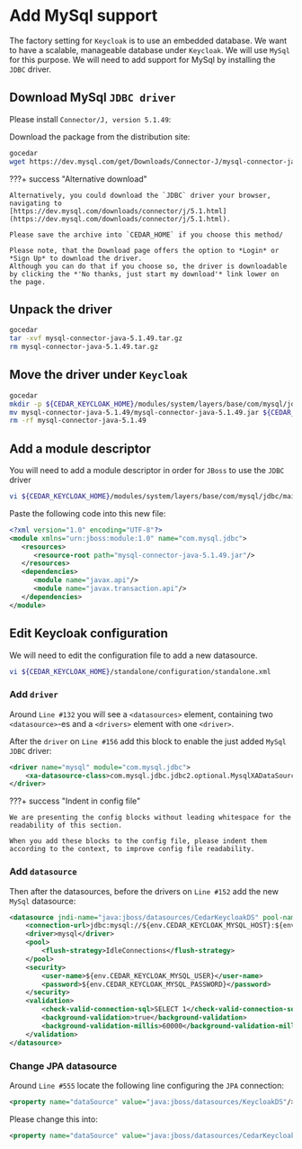 # Add MySql support

The factory setting for `Keycloak` is to use an embedded database.
We want to have a scalable, manageable database under `Keycloak`. 
We will use `MySql` for this purpose. We will need to add support for MySql by installing the `JDBC` driver. 

## Download MySql `JDBC driver`

Please install `Connector/J, version 5.1.49`:

Download the package from the distribution site:

```sh
gocedar
wget https://dev.mysql.com/get/Downloads/Connector-J/mysql-connector-java-5.1.49.tar.gz
```

???+ success "Alternative download"

    Alternatively, you could download the `JDBC` driver your browser, navigating to
    [https://dev.mysql.com/downloads/connector/j/5.1.html](https://dev.mysql.com/downloads/connector/j/5.1.html).
    
    Please save the archive into `CEDAR_HOME` if you choose this method/
    
    Please note, that the Download page offers the option to *Login* or *Sign Up* to download the driver.
    Although you can do that if you choose so, the driver is downloadable by clicking the *'No thanks, just start my download'* link lower on the page.

## Unpack the driver

```sh
gocedar
tar -xvf mysql-connector-java-5.1.49.tar.gz
rm mysql-connector-java-5.1.49.tar.gz
```

## Move the driver under `Keycloak`

```sh
gocedar
mkdir -p ${CEDAR_KEYCLOAK_HOME}/modules/system/layers/base/com/mysql/jdbc/main/
mv mysql-connector-java-5.1.49/mysql-connector-java-5.1.49.jar ${CEDAR_KEYCLOAK_HOME}/modules/system/layers/base/com/mysql/jdbc/main/
rm -rf mysql-connector-java-5.1.49
```

## Add a module descriptor

You will need to add a module descriptor in order for `JBoss` to use the `JDBC` driver 

```sh
vi ${CEDAR_KEYCLOAK_HOME}/modules/system/layers/base/com/mysql/jdbc/main/module.xml
```

Paste the following code into this new file:

```xml
<?xml version="1.0" encoding="UTF-8"?>
<module xmlns="urn:jboss:module:1.0" name="com.mysql.jdbc">
   <resources>
      <resource-root path="mysql-connector-java-5.1.49.jar"/>
   </resources>
   <dependencies>
      <module name="javax.api"/>
      <module name="javax.transaction.api"/>
   </dependencies>
</module>
```

## Edit Keycloak configuration

We will need to edit the configuration file to add a new datasource.

```sh
vi ${CEDAR_KEYCLOAK_HOME}/standalone/configuration/standalone.xml
``` 

### Add `driver`

Around `Line #132` you will see a `<datasources>` element, containing two `<datasource>`-es and a `<drivers>` element with one `<driver>`.

After the `driver` on `Line #156` add this block to enable the just added `MySql JDBC` driver:

```xml
<driver name="mysql" module="com.mysql.jdbc">
    <xa-datasource-class>com.mysql.jdbc.jdbc2.optional.MysqlXADataSource</xa-datasource-class>
</driver>
``` 

???+ success "Indent in config file"

    We are presenting the config blocks without leading whitespace for the readability of this section.
    
    When you add these blocks to the config file, please indent them according to the context, to improve config file readability. 


### Add `datasource`

Then after the datasources, before the drivers on `Line #152` add the new `MySql` datasource:

```xml
<datasource jndi-name="java:jboss/datasources/CedarKeycloakDS" pool-name="CedarKeycloakDS" enabled="true" use-java-context="true" use-ccm="true">
    <connection-url>jdbc:mysql://${env.CEDAR_KEYCLOAK_MYSQL_HOST}:${env.CEDAR_KEYCLOAK_MYSQL_PORT}/${env.CEDAR_KEYCLOAK_MYSQL_DB}?useSSL=false</connection-url>
    <driver>mysql</driver>
    <pool>
        <flush-strategy>IdleConnections</flush-strategy>
    </pool>
    <security>
        <user-name>${env.CEDAR_KEYCLOAK_MYSQL_USER}</user-name>
        <password>${env.CEDAR_KEYCLOAK_MYSQL_PASSWORD}</password>
    </security>
    <validation>
        <check-valid-connection-sql>SELECT 1</check-valid-connection-sql>
        <background-validation>true</background-validation>
        <background-validation-millis>60000</background-validation-millis>
    </validation>
</datasource>
```

### Change JPA datasource

Around `Line #555` locate the following line configuring the `JPA` connection: 

```xml
<property name="dataSource" value="java:jboss/datasources/KeycloakDS"/>
```

Please change this into:

```xml
<property name="dataSource" value="java:jboss/datasources/CedarKeycloakDS"/>
```
